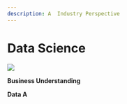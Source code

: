 ```yaml
---
description: A  Industry Perspective
---
```


# Data Science

![](.gitbook/assets/IMG\_20210320\_122741.jpg)

**Business Understanding**

**Data A**
